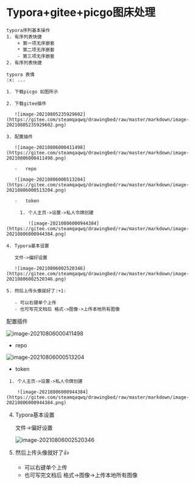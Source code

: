 # Typora+gitee+picgo图床处理

```
typora序列基本操作
1. 有序列表快捷
    + 第一项无序嵌套
    * 第二项无序嵌套
    - 第三项无序嵌套
2. 有序列表快捷

typora 表情
:x: ...

1. 下载picgo 如图所示

2. 下载gitee插件

   ![image-20210805235929602](https://gitee.com/steamqaqwq/drawingbed/raw/master/markdown/image-20210805235929602.png)

3. 配置插件

   ![image-20210806000411498](https://gitee.com/steamqaqwq/drawingbed/raw/master/markdown/image-20210806000411498.png)

   - ​	repo

   ![image-20210806000513204](https://gitee.com/steamqaqwq/drawingbed/raw/master/markdown/image-20210806000513204.png)

   - ​	token

     1. 个人主页->设置->私人令牌创建

        ![image-20210806000944384](https://gitee.com/steamqaqwq/drawingbed/raw/master/markdown/image-20210806000944384.png)

4. Typora基本设置

   文件->偏好设置

   ![image-20210806002520346](https://gitee.com/steamqaqwq/drawingbed/raw/master/markdown/image-20210806002520346.png)

5. 然后上传头像就好了:+1:

   - 可以右键单个上传
   - 也可写完文档后 格式->图像->上传本地所有图像
```

配置插件

   ![image-20210806000411498](https://gitee.com/steamqaqwq/drawingbed/raw/master/markdown/image-20210806000411498.png)

   - 	repo

   ![image-20210806000513204](https://gitee.com/steamqaqwq/drawingbed/raw/master/markdown/image-20210806000513204.png)

   - 	token

     1. 个人主页->设置->私人令牌创建

        ![image-20210806000944384](https://gitee.com/steamqaqwq/drawingbed/raw/master/markdown/image-20210806000944384.png)

4. Typora基本设置

   文件->偏好设置

   ![image-20210806002520346](https://gitee.com/steamqaqwq/drawingbed/raw/master/markdown/image-20210806002520346.png)

5. 然后上传头像就好了:+1:

   - 可以右键单个上传
   - 也可写完文档后 格式->图像->上传本地所有图像
